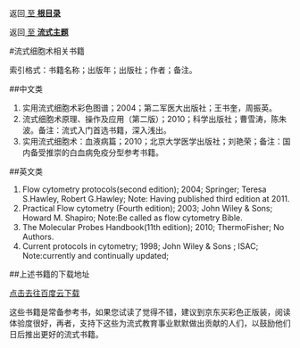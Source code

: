 返回[ 至 **根目录**](../../README.md)

返回[ 至 **流式主题**](facscontent.md)


#流式细胞术相关书籍

索引格式：书籍名称；出版年；出版社；作者；备注。

##中文类

1. 实用流式细胞术彩色图谱；2004；第二军医大出版社；王书奎，周振英。
2. 流式细胞术原理、操作及应用（第二版）；2010；科学出版社；曹雪涛，陈朱波。备注：流式入门首选书籍，深入浅出。
3. 实用流式细胞术：血液病篇；2010；北京大学医学出版社；刘艳荣；备注：国内备受推崇的白血病免疫分型参考书籍。

##英文类

1. Flow cytometry protocols(second edition); 2004; Springer; Teresa S.Hawley, Robert G.Hawley; Note: Having published third edition at 2011.
2. Practical Flow cytometry (Fourth edition); 2003; John Wiley & Sons; Howard M. Shapiro; Note:Be called as flow cytometry Bible.
3. The Molecular Probes Handbook(11th edition); 2010; ThermoFisher; No Authors.
4. Current protocols in cytometry; 1998; John Wiley & Sons ; ISAC; Note:currently and continually updated;

##上述书籍的下载地址

[点击去往百度云下载](http://pan.baidu.com/s/1c1JjNmo)

这些书籍是常备参考书，如果您试读了觉得不错，建议到京东买彩色正版装，阅读体验度很好，再者，支持下这些为流式教育事业默默做出贡献的人们，以鼓励他们日后推出更好的流式书籍。
